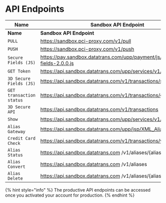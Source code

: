 # API Endpoints

<table data-header-hidden><thead><tr><th width="171.6517443340531">Name</th><th>Sandbox API Endpoint</th></tr></thead><tbody><tr><td><strong>Name</strong></td><td><strong>Sandbox API Endpoint</strong></td></tr><tr><td><code>PULL</code></td><td><a href="https://sandbox.pci-proxy.com/v1/pull">https://sandbox.pci-proxy.com/v1/pull</a></td></tr><tr><td><code>PUSH</code></td><td><a href="https://sandbox.pci-proxy.com/v1/push">https://sandbox.pci-proxy.com/v1/push</a></td></tr><tr><td><code>Secure Fields (JS)</code></td><td><a href="https://pay.sandbox.datatrans.com/upp/payment/js/secure-fields-2.0.0.js">https://pay.sandbox.datatrans.com/upp/payment/js/secure-fields-2.0.0.js</a></td></tr><tr><td><code>GET Token</code></td><td><a href="https://api.sandbox.datatrans.com/upp/services/v1/inline/token">https://api.sandbox.datatrans.com/upp/services/v1/inline/token</a></td></tr><tr><td><code>3D Secure Fields (JS)</code></td><td><a href="https://api.sandbox.datatrans.com/v1/transactions/secureFields">https://api.sandbox.datatrans.com/v1/transactions/secureFields</a></td></tr><tr><td><code>GET transaction status</code></td><td><a href="https://api.sandbox.datatrans.com/v1/transactions/%7BtransactionId%7D">https://api.sandbox.datatrans.com/v1/transactions/{transactionId}</a></td></tr><tr><td><code>3D Secure API</code></td><td><a href="https://api.sandbox.datatrans.com/v1/transactions">https://api.sandbox.datatrans.com/v1/transactions</a></td></tr><tr><td><code>Show</code></td><td><a href="https://api.sandbox.datatrans.com/upp/services/v1/noshow/init">https://api.sandbox.datatrans.com/upp/services/v1/noshow/init</a></td></tr><tr><td><code>Alias Gateway</code></td><td><a href="https://api.sandbox.datatrans.com/upp/jsp/XML_AliasGateway.jsp">https://api.sandbox.datatrans.com/upp/jsp/XML_AliasGateway.jsp</a></td></tr><tr><td><code>Credit Card Check</code></td><td><a href="https://api.sandbox.datatrans.com/v1/transactions/validate">https://api.sandbox.datatrans.com/v1/transactions/validate</a></td></tr><tr><td><code>Alias Status</code></td><td><a href="https://api.sandbox.datatrans.com">https://api.sandbox.datatrans.com</a> /v1/aliases/{alias}</td></tr><tr><td><code>Alias Convert</code></td><td><a href="https://api.sandbox.datatrans.com">https://api.sandbox.datatrans.com</a> /v1/aliases</td></tr><tr><td><code>Alias Delete</code></td><td><a href="https://api.sandbox.datatrans.com">https://api.sandbox.datatrans.com</a> /v1/aliases/{alias}</td></tr></tbody></table>

{% hint style="info" %}
The productive API endpoints can be accessed once you activated your account for production.&#x20;
{% endhint %}

